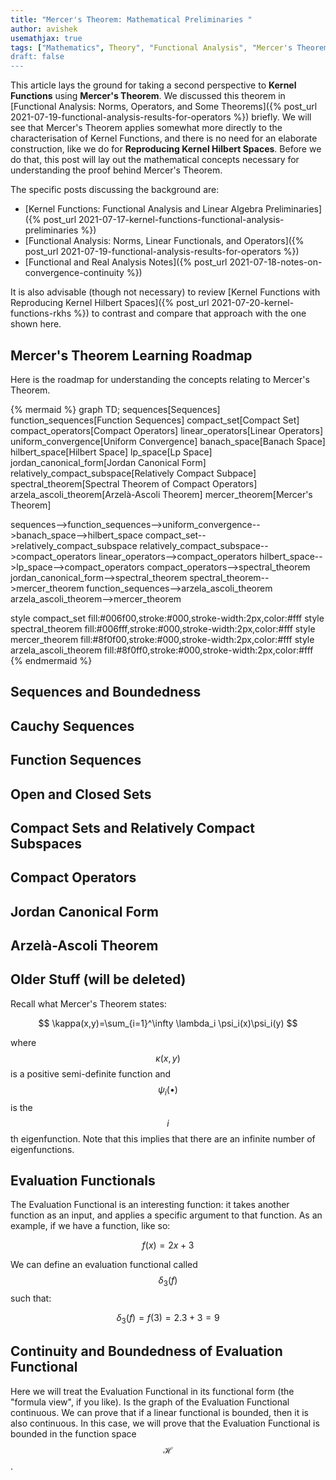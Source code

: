 ```yaml
---
title: "Mercer's Theorem: Mathematical Preliminaries "
author: avishek
usemathjax: true
tags: ["Mathematics", Theory", "Functional Analysis", "Mercer's Theorem"]
draft: false
---
```

This article lays the ground for taking a second perspective to **Kernel Functions** using **Mercer's Theorem**. We discussed this theorem in [Functional Analysis: Norms, Operators, and Some Theorems]({% post_url 2021-07-19-functional-analysis-results-for-operators %}) briefly. We will see that Mercer's Theorem applies somewhat more directly to the characterisation of Kernel Functions, and there is no need for an elaborate construction, like we do for **Reproducing Kernel Hilbert Spaces**. Before we do that, this post will lay out the mathematical concepts necessary for understanding the proof behind Mercer's Theorem.

The specific posts discussing the background are:

- [Kernel Functions: Functional Analysis and Linear Algebra Preliminaries]({% post_url 2021-07-17-kernel-functions-functional-analysis-preliminaries %})
- [Functional Analysis: Norms, Linear Functionals, and Operators]({% post_url 2021-07-19-functional-analysis-results-for-operators %})
- [Functional and Real Analysis Notes]({% post_url 2021-07-18-notes-on-convergence-continuity %})

It is also advisable (though not necessary) to review [Kernel Functions with Reproducing Kernel Hilbert Spaces]({% post_url 2021-07-20-kernel-functions-rkhs %}) to contrast and compare that approach with the one shown here.

## Mercer's Theorem Learning Roadmap

Here is the roadmap for understanding the concepts relating to Mercer's Theorem.

{% mermaid %}
graph TD;
sequences[Sequences]
function_sequences[Function Sequences]
compact_set[Compact Set]
compact_operators[Compact Operators]
linear_operators[Linear Operators]
uniform_convergence[Uniform Convergence]
banach_space[Banach Space]
hilbert_space[Hilbert Space]
lp_space[Lp Space]
jordan_canonical_form[Jordan Canonical Form]
relatively_compact_subspace[Relatively Compact Subpace]
spectral_theorem[Spectral Theorem of Compact Operators]
arzela_ascoli_theorem[Arzelà-Ascoli Theorem]
mercer_theorem[Mercer's Theorem]

sequences-->function_sequences-->uniform_convergence-->banach_space-->hilbert_space
compact_set-->relatively_compact_subspace
relatively_compact_subspace-->compact_operators
linear_operators-->compact_operators
hilbert_space-->lp_space-->compact_operators
compact_operators-->spectral_theorem
jordan_canonical_form-->spectral_theorem
spectral_theorem-->mercer_theorem
function_sequences-->arzela_ascoli_theorem
arzela_ascoli_theorem-->mercer_theorem

style compact_set fill:#006f00,stroke:#000,stroke-width:2px,color:#fff
style spectral_theorem fill:#006fff,stroke:#000,stroke-width:2px,color:#fff
style mercer_theorem fill:#8f0f00,stroke:#000,stroke-width:2px,color:#fff
style arzela_ascoli_theorem fill:#8f0ff0,stroke:#000,stroke-width:2px,color:#fff
{% endmermaid %}

## Sequences and Boundedness
## Cauchy Sequences
## Function Sequences
## Open and Closed Sets
## Compact Sets and Relatively Compact Subspaces
## Compact Operators
## Jordan Canonical Form
## Arzelà-Ascoli Theorem

## Older Stuff (will be deleted)
Recall what Mercer's Theorem states:

$$
\kappa(x,y)=\sum_{i=1}^\infty \lambda_i \psi_i(x)\psi_i(y)
$$

where $$\kappa(x,y)$$ is a positive semi-definite function and $$\psi_i(\bullet)$$ is the $$i$$th eigenfunction. Note that this implies that there are an infinite number of eigenfunctions.

## Evaluation Functionals

The Evaluation Functional is an interesting function: it takes another function as an input, and applies a specific argument to that function. As an example, if we have a function, like so:

$$
f(x)=2x+3
$$

We can define an evaluation functional called $$\delta_3(f)$$ such that:

$$
\delta_3(f)=f(3)=2.3+3=9
$$

## Continuity and Boundedness of Evaluation Functional
Here we will treat the Evaluation Functional in its functional form (the "formula view", if you like). Is the graph of the Evaluation Functional continuous. We can prove that if a linear functional is bounded, then it is also continuous. In this case, we will prove that the Evaluation Functional is bounded in the function space $$\mathcal{H}$$.

